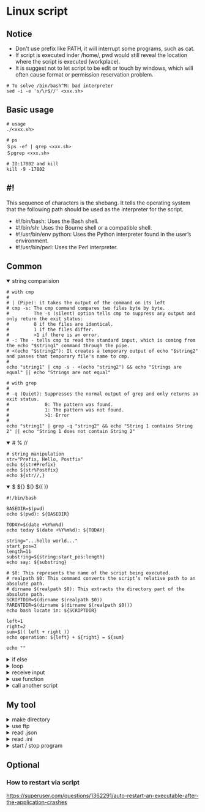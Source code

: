 # Linux script

## Notice
- Don't use prefix like PATH, it will interrupt some programs, such as cat.
- If script is executed inder /home/<user>, pwd would still reveal the location where the script is executed (workplace).
- It is suggest not to let script to be edit or touch by windows, which will often cause format or permission reservation problem.
```console
# To solve /bin/bash^M: bad interpreter
sed -i -e 's/\r$//' <xxx.sh>
```

## Basic usage
```console
# usage
./<xxx.sh>

# ps
＄ps -ef | grep <xxx.sh>
＄pgrep <xxx.sh>

# ID:17802 and kill
kill -9 -17802
```

## #!
This sequence of characters is the shebang. It tells the operating system that the following path should be used as the interpreter for the script.
- #!/bin/bash: Uses the Bash shell.
- #!/bin/sh: Uses the Bourne shell or a compatible shell.
- #!/usr/bin/env python: Uses the Python interpreter found in the user’s environment.
- #!/usr/bin/perl: Uses the Perl interpreter.

## Common

<details open>
<summary>string comparision</summary>

```console
# with cmp
#
# | (Pipe): it takes the output of the command on its left
# cmp -s: The cmp command compares two files byte by byte.
#         The -s (silent) option tells cmp to suppress any output and only return the exit status:
#         0 if the files are identical.
#         1 if the files differ.
#         >1 if there is an error.
# -: The - tells cmp to read the standard input, which is coming from the echo "$string1" command through the pipe.
# <(echo "$string2"): It creates a temporary output of echo "$string2" and passes that temporary file's name to cmp.
#
echo "string1" | cmp -s - <(echo "string2") && echo "Strings are equal" || echo "Strings are not equal"

# with grep
#
# -q (Quiet): Suppresses the normal output of grep and only returns an exit status.
#             0: The pattern was found.
#             1: The pattern was not found.
#             >1: Error
#
echo "string1" | grep -q "string2" && echo "String 1 contains String 2" || echo "String 1 does not contain String 2"
```
</details>

<details open>
<summary># % //</summary>

```console
# string manipulation
str="Prefix, Hello, Postfix"
echo ${str#Prefix}
echo ${str%Postfix}
echo ${str//,}
```
</details>

<details open>
<summary>$  ${}  $()  $(( ))</summary>

```console
#!/bin/bash

BASEDIR=$(pwd)
echo $(pwd): ${BASEDIR}

TODAY=$(date +%Y%m%d)
echo today $(date +%Y%m%d): ${TODAY}

string="...hello world..."
start_pos=3
length=11
substring=${string:start_pos:length}
echo say: ${substring}

# $0: This represents the name of the script being executed.
# realpath $0: This command converts the script’s relative path to an absolute path.
# dirname $(realpath $0): This extracts the directory part of the absolute path.
SCRIPTDIR=$(dirname $(realpath $0))
PARENTDIR=$(dirname $(dirname $(realpath $0)))
echo bash locate in: ${SCRIPTDIR}

left=1
right=2
sum=$(( left + right ))
echo operation: ${left} + ${right} = ${sum}

echo ""
```
</details>

<details>
<summary>if else</summary>

```console
#!/bin/bash

# if [...]; then ...
# elif [...]; then ...
# else ...
# fi

# AND: &&
# OR:  ||
# NOT: !

if ! [ -d ${1} ]; then
    echo Directory ${1} not exist 
elif ! [ -f ${1} ]; then
    echo File ${1} not exist
else
    echo ${1} not exist
fi
```
</details>

<details>
<summary>loop</summary>

```console
#!/bin/bash

echo list:
files=(file0 file1 file2 file3)
for file in ${files[@]}
do
    echo ${file}
done

echo list directory:
# ls
# -p : append / if it is a dirctory
# -v : skip
files=$(ls -p | grep -v .sh)
for file in ${files[@]}
do
    echo ${BASEDIR}/${file}
done
```
</details>

<details>
<summary>receive input</summary>

```console
#!/bin/bash

# Function to check if input is a number
is_number() {
    if [[ $1 =~ ^[0-9]+$ ]]; then
        return 0
    else
        return 1
    fi
}

# Function to check if input contains specific content
contains_content() {
    if [[ $1 == *"$2"* ]]; then
        return 0
    else
        return 1
    fi
}

# Main script

# Command
# ./recieve.sh 3
# ./recieve.sh hello world
# ./recieve.sh 3 "say hello world"

# Run with interactive way:
#read -p "Enter a value: " input

# Run with value assigned:
input=$1
# Count the number of additional arguments
args=("$@")
echo Number arguments: ${#args[@]}
echo ${args[@]}
echo ""

# Check if the input is a number
if is_number "$input"; then
    echo "The input is a number."
else
    echo "The input is not a number."
fi

# Check if the input contains the word 'hello'
if contains_content "$input" "hello"; then
    echo "The input contains 'hello'."
else
    echo "The input does not contain 'hello'."
fi
```
</details>

<details>
<summary>use function</summary>

```console
#!/bin/bash

function say_hello() {
    echo hello world
}
say_hello

function gen_word() {
    echo hello
}
echo $(gen_word)

function add_num() {
    local sum=$(( $1 + $2 ))
    return $sum
}
add_num 1 2
echo test 1 + 2 = $?
```
</details>

<details>
<summary>call another script</summary>

### 2 approach
```console
# Runs the script in a new process. Variables and functions are not shared.
./another_script.sh

# Runs the script in the same process. Variables and functions are shared.
source another_script.sh
```
### script
```console
#!/bin/bash

# method 1
# my_function() {
#    echo hello world
#}
source ./another_script.sh
res=$(my_function)
echo say: $res

# method 2
# my_function() {
#    global_res="hello world"
#}
source ./another_script.sh
my_function
echo say: $global_res

# method 3
# my_function() {
#    return "hello world"
#}
source ./another_script.sh
my_function
res=$?
echo say: $res
```
</details>

## My tool

<details>
<summary>make directory</summary>

```console
#!/bin/bash

function is_exist() {
    if [ -d $1 ]; then
        return 0
    else
        return 1
    fi
}

# Main

# Check if the directory name is provided as an argument
if [ -z $1 ]; then
    echo "Usage: $0 <directory_name>"
    exit 1
fi

# Create the directory
if is_exist $1; then
    echo Already existed $1
    exit 1
else
    mkdir -p $1
fi

# Confirm the directory
if is_exist $1; then
  echo Directory $1 created successfully.
else
  echo Failed to create directory $1.
fi
```
</details>

<details>
<summary>use ftp</summary>

```console
ftp -n $host <<END_SCRIPT
quote USER $user
quote PASS $pass
cd <...>
ls
mkdir <...>
put <element>
get <element>
quit
END_SCRIP
```
</details>

<details>
<summary>read .json</summary>

raw.json
```console
{
    "id": 3,
    "message": {
            "id": 333,
            "string": "raw"
    }
}
```
script
```console
#!/bin/bash

# Main

# use jq
# jq .message.string raw.json

# Check if names is provided as an argument
if [ -z $2 ]; then
    echo "Usage: $0 <.nest.nest...> <json>"
    exit 1
fi

# Extract information
result=$(jq $1 $2)

# Check result
if [ -z $result ]; then
    echo null
else
    echo $result
fi
```
</details>

<details>
<summary>read .ini</summary>

config.ini
```console
[main]
description = Sample configuration
timeout = 10
monitoring_interval = 20
 
[database]
server = db.example.org
port = 3306
username = dbuser
password = dbpass
```
script
```console
#!/bin/bash

# Function to read an INI file
read_ini_file() {
    local filename="$1"
    local section=""
    while IFS=' = ' read -r key value; do
        if [[ $key =~ ^\[(.*)\]$ ]]; then
            section="${BASH_REMATCH[1]}"
        elif [[ $key && $value ]]; then
            key=$(echo $key | tr -d ' ')
            value=$(echo $value | tr -d ' ')
            eval "${section}_${key}='${value}'"
        fi
    done < "$filename"
}

# Main

ini_file="config.ini"
read_ini_file $ini_file

# Reveal the values
#echo "Description: $main_description"
#echo "Database Server: $database_server"
```
</details>

<details>
<summary>start / stop program</summary>

stop_program.sh
```console
#! /bin/bash

function GET_PID() {
    #PROG_NAME=$1
    #HT_PID=$(ps -efa | grep -w $PROG_NAME | grep -v grep | grep -v tail | grep -v vi | grep -v 'sh -c'| awk '{print $2}')

    PROG_NAME=$1
    HT_PID=$(pgrep -x $1)
    echo $HT_PID
}

function KILL_PID() {
    PROC_NAME=$1
    PID=$2
    if kill -9 $PID ; then
        echo "$PROC_NAME (pid $PID) stopped  "
    else
        echo "$PROC_NAME could not be stopped   "
    fi
}

# Main

# Usage
if [ -z $1 ]; then
    echo "Usage: $0 <program_name>"
    exit 1
fi

# Get pid
PROG_NAME=$1
HT_PID=$(GET_PID $PROG_NAME)
# Break string into list
IFS=' ' read -r -a HT_PID <<< $HT_PID

# Check empty
if [ ${#HT_PID[@]} -eq 0 ]; then
    echo "$PROC_NAME process is not running "
    exit 0
fi

# Kill pid
for PID in ${HT_PID[@]}
do
    KILL_PID $PROG_NAME $PID
done
```
start_program.sh
```console
#! /bin/bash

function GET_PID() {
    HT_PID=$(pgrep -x $1)
    echo $HT_PID
}

# Main

# Usage
if [ -z $1 ]; then
    echo "Usage: $0 <program_name program_command>"
    echo "Usage: $0 ./helloworld  ...             "
    exit 1
fi

# Get input
PROGRAM=("$@")
echo input: ${PROGRAM[@]}
NAME=${PROGRAM[0]//[.\/]}
echo program: $NAME
# note: //[.\/] means remove . and / in string

# Check program
HT_PID=$(GET_PID $NAME)
if ! [ -z $HT_PID ]; then
    echo "$NAME process is already running..."
    exit 0
fi

# Execute program
${PROGRAM[@]} &
#$BINARY_PATH/$PROC_NAME $PROG_COMMAND &
#sleep 1

# Check program
HT_PID=$(GET_PID $NAME)
if ! [ -z $HT_PID ]; then
    echo "Execute $NAME success  "
else
    echo "Execute $NAME failed   "
fi
```
</details>

## Optional

### How to restart via script

https://superuser.com/questions/1362291/auto-restart-an-executable-after-the-application-crashes
